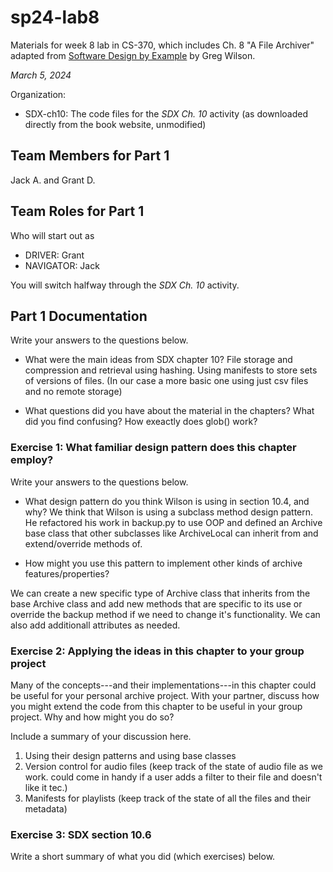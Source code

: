 # sp24-lab8
Materials for week 8 lab in CS-370, which includes Ch. 8 "A File Archiver" adapted from [Software Design by Example](https://third-bit.com/sdxpy/) by Greg Wilson.

_March 5, 2024_

Organization:
* SDX-ch10: The code files for the _SDX Ch. 10_ activity (as downloaded directly from the book website, unmodified) 

## Team Members for Part 1
Jack A. and Grant D.

## Team Roles for Part 1
Who will start out as
* DRIVER: Grant
* NAVIGATOR: Jack

You will switch halfway through the _SDX Ch. 10_ activity.

## Part 1 Documentation

Write your answers to the questions below.

* What were the main ideas from SDX chapter 10?
File storage and compression and retrieval using hashing. Using manifests to store sets of versions of files. (In our case a more basic one using just csv files and no remote storage)


* What questions did you have about the material in the chapters? What did you find confusing?
How exeactly does glob() work?


### Exercise 1: What familiar design pattern does this chapter employ?

Write your answers to the questions below.

* What design pattern do you think Wilson is using in section 10.4, and why?
We think that Wilson is using a subclass method design pattern. He refactored his work in backup.py to use OOP and defined an Archive base class that other subclasses like ArchiveLocal can inherit from and extend/override methods of. 

* How might you use this pattern to implement other kinds of archive features/properties?

We can create a new specific type of Archive class that inherits from the base Archive class and add new methods that are specific to its use or override the backup method if we need to change it's functionality. We can also add additionall attributes as needed.

### Exercise 2: Applying the ideas in this chapter to your group project

Many of the concepts---and their implementations---in this chapter could be useful for your personal archive project. With your partner, discuss how you might extend the code from this chapter to be useful in your group project. Why and how might you do so?

Include a summary of your discussion here.

1) Using their design patterns and using base classes
2) Version control for audio files (keep track of the state of audio file as we work. could come in handy if a user adds a filter to their file and doesn't like it tec.)
3) Manifests for playlists (keep track of the state of all the files and their metadata)

### Exercise 3: SDX section 10.6

Write a short summary of what you did (which exercises) below.

